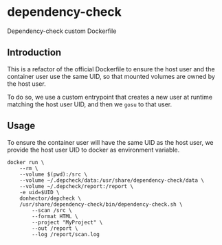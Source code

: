 # dependency-check
Dependency-check custom Dockerfile

## Introduction

This is a refactor of the official Dockerfile to ensure the host user and the container user use the same UID, so that mounted volumes are owned by the host user.

To do so, we use a custom entrypoint that creates a new user at runtime matching the host user UID, and then we `gosu` to that user.

## Usage

To ensure the container user will have the same UID as the host user, we provide the host user UID to docker as environment variable.

```
docker run \
    --rm \
    --volume $(pwd):/src \
    --volume ~/.depcheck/data:/usr/share/dependency-check/data \
    --volume ~/.depcheck/report:/report \
    -e uid=$UID \
    donhector/depcheck \
    /usr/share/dependency-check/bin/dependency-check.sh \
        --scan /src \
        --format HTML \
        --project "MyProject" \
        --out /report \
        --log /report/scan.log
```

